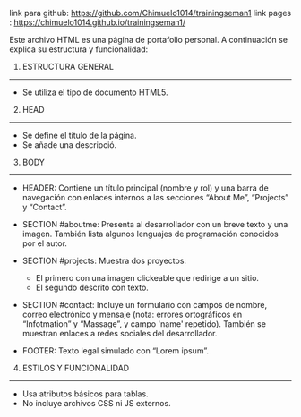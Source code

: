 link para github: https://github.com/Chimuelo1014/trainingseman1
link pages : https://chimuelo1014.github.io/trainingseman1/

Este archivo HTML es una página de portafolio personal. A continuación se explica su estructura y funcionalidad:

1. ESTRUCTURA GENERAL
---------------------
- Se utiliza el tipo de documento HTML5.


2. HEAD
-------

- Se define el título de la página.
- Se añade una descripció.

3. BODY
-------
- HEADER:
  Contiene un título principal (nombre y rol) y una barra de navegación con enlaces internos a las secciones “About Me”, “Projects” y “Contact”.

- SECTION #aboutme:
  Presenta al desarrollador con un breve texto y una imagen. También lista algunos lenguajes de programación conocidos por el autor.

- SECTION #projects:
  Muestra dos proyectos:
    - El primero con una imagen clickeable que redirige a un sitio.
    - El segundo descrito con texto.

- SECTION #contact:
  Incluye un formulario con campos de nombre, correo electrónico y mensaje (nota: errores ortográficos en “Infotmation” y “Massage”, y campo 'name' repetido).
  También se muestran enlaces a redes sociales del desarrollador.

- FOOTER:
  Texto legal simulado con “Lorem ipsum”.

4. ESTILOS Y FUNCIONALIDAD
---------------------------
- Usa atributos básicos para tablas.
- No incluye archivos CSS ni JS externos.
